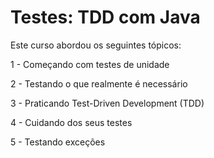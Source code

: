 # Testes: TDD com Java

Este curso abordou os seguintes tópicos:

1 - Começando com testes de unidade

2 - Testando o que realmente é necessário

3 - Praticando Test-Driven Development (TDD)

4 - Cuidando dos seus testes

5 - Testando exceções

